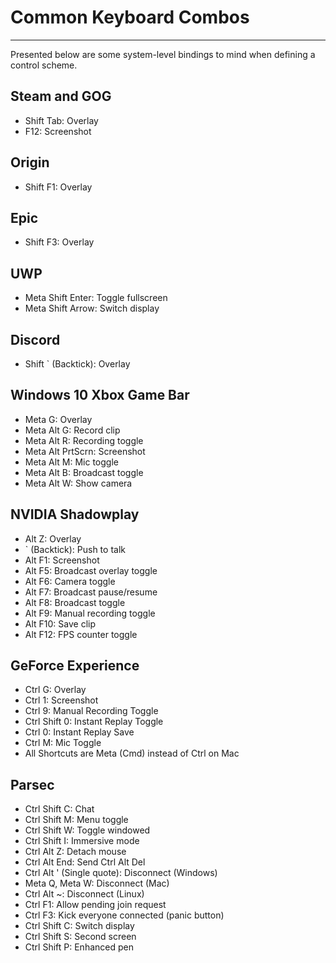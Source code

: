 # Common Keyboard Combos

---

Presented below are some system-level bindings to mind when defining a control scheme.

## Steam and GOG
- Shift Tab: Overlay
- F12: Screenshot

## Origin
- Shift F1: Overlay

## Epic
- Shift F3: Overlay

## UWP
- Meta Shift Enter: Toggle fullscreen
- Meta Shift Arrow: Switch display

## Discord
- Shift ` (Backtick): Overlay

## Windows 10 Xbox Game Bar
- Meta G: Overlay
- Meta Alt G: Record clip
- Meta Alt R: Recording toggle
- Meta Alt PrtScrn: Screenshot
- Meta Alt M: Mic toggle
- Meta Alt B: Broadcast toggle
- Meta Alt W: Show camera

## NVIDIA Shadowplay
- Alt Z: Overlay
- ` (Backtick): Push to talk
- Alt F1: Screenshot
- Alt F5: Broadcast overlay toggle
- Alt F6: Camera toggle
- Alt F7: Broadcast pause/resume
- Alt F8: Broadcast toggle
- Alt F9: Manual recording toggle
- Alt F10: Save clip
- Alt F12: FPS counter toggle

## GeForce Experience
- Ctrl G: Overlay
- Ctrl 1: Screenshot
- Ctrl 9: Manual Recording Toggle
- Ctrl Shift 0: Instant Replay Toggle
- Ctrl 0: Instant Replay Save
- Ctrl M: Mic Toggle
- All Shortcuts are Meta (Cmd) instead of Ctrl on Mac

## Parsec
- Ctrl Shift C: Chat
- Ctrl Shift M: Menu toggle
- Ctrl Shift W: Toggle windowed
- Ctrl Shift I: Immersive mode
- Ctrl Alt Z: Detach mouse
- Ctrl Alt End: Send Ctrl Alt Del
- Ctrl Alt ' (Single quote): Disconnect (Windows)
- Meta Q, Meta W: Disconnect (Mac)
- Ctrl Alt ~: Disconnect (Linux)
- Ctrl F1: Allow pending join request
- Ctrl F3: Kick everyone connected (panic button)
- Ctrl Shift C: Switch display
- Ctrl Shift S: Second screen
- Ctrl Shift P: Enhanced pen